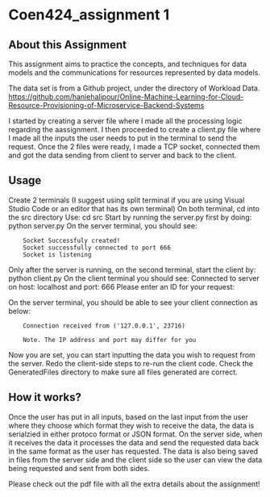 # Coen424_assignment 1

## About this Assignment
This assignment aims to practice the concepts, and techniques for data models and the communications for resources represented by data models.

The data set is from a Github project, under the directory of Workload Data.
https://github.com/haniehalipour/Online-Machine-Learning-for-Cloud-Resource-Provisioning-of-Microservice-Backend-Systems

I started by creating a server file where I made all the processing logic regarding the aassignment. I then proceeded to create a client.py file where I made all the inputs the user needs to put in the terminal to send the request.
Once the 2 files were ready, I made a TCP socket, connected them and got the data sending from client to server and back to the client. 

## Usage
Create 2 terminals (I suggest using split terminal if you are using Visual Studio Code or an editor that has its own terminal)
On both terminal, cd into the src directory Use: cd src
Start by running the server.py first by doing: python server.py
On the server terminal, you should see:

        Socket Successfuly created!
        Socket successfully connected to port 666
        Socket is listening

Only after the server is running, on the second terminal, start the client by: python client.py
On the client terminal you should see: 
        Connected to server on host: localhost and port: 666
        Please enter an ID for your request:

On the server terminal, you should be able to see your client connection as below:

        Connection received from ('127.0.0.1', 23716) 
        
        Note. The IP address and port may differ for you
Now you are set, you can start inputting the data you wish to request from the server. 
Redo the client-side steps to re-run the client code. 
Check the GeneratedFiles directory to make sure all files generated are correct. 


## How it works?
Once the user has put in all inputs, based on the last input from the user where they choose which format they wish to receive the data, the data is serialzied in either protoco format or JSON format. 
On the server side, when it receives the data it processes the data and send the requested data back in the same format as the user has requested. The data is also being saved in files from the server side and the client side so the user can view the data being requested and sent from both sides.

Please check out the pdf file with all the extra details about the assignment!
